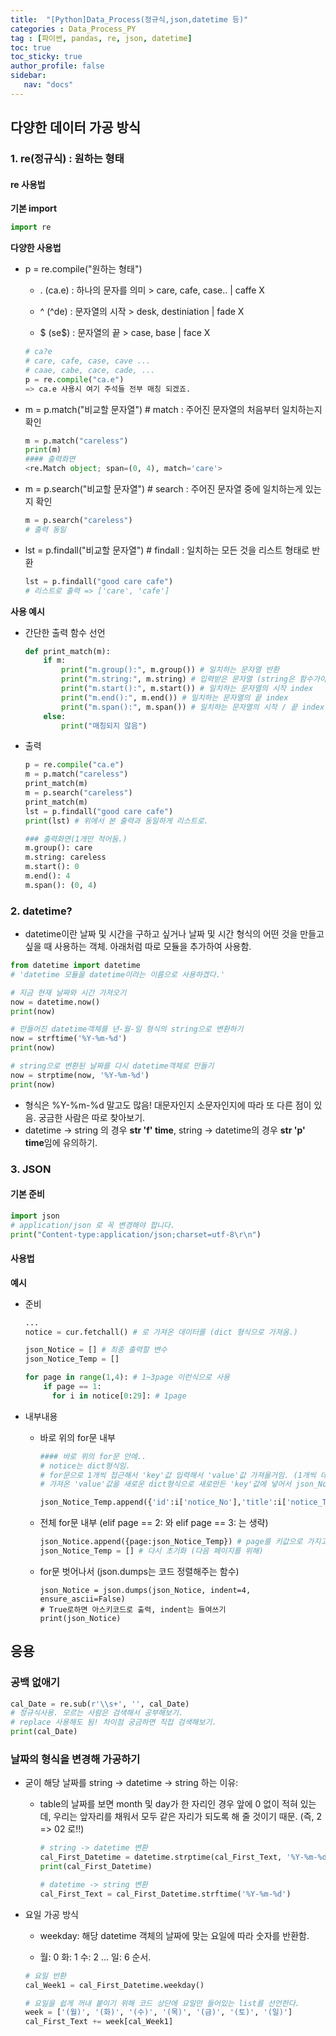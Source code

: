 ```yaml
---
title:  "[Python]Data_Process(정규식,json,datetime 등)"
categories : Data_Process_PY
tag : [파이썬, pandas, re, json, datetime]
toc: true
toc_sticky: true
author_profile: false
sidebar:
   nav: "docs"
---
```



## 다양한 데이터 가공 방식



### 1. re(정규식) : 원하는 형태



#### re 사용법

**기본 import**

```python
import re
```

**다양한 사용법**

* p = re.compile("원하는 형태")

  * . (ca.e) : 하나의 문자를 의미 > care, cafe, case.. | caffe X

  * ^ (^de) : 문자열의 시작 > desk, destiniation | fade X
  * $ (se$) : 문자열의 끝 > case, base | face X

  ```python
  # ca?e
  # care, cafe, case, cave ...
  # caae, cabe, cace, cade, ...
  p = re.compile("ca.e")
  => ca.e 사용시 여기 주석들 전부 매칭 되겠죠.
  ```

* m = p.match("비교할 문자열") \# match : 주어진 문자열의 처음부터 일치하는지 확인

  ```python
  m = p.match("careless")
  print(m)
  #### 출력화면
  <re.Match object; span=(0, 4), match='care'>
  ```

* m = p.search("비교할 문자열")  \# search : 주어진 문자열 중에 일치하는게 있는지 확인

  ```python
  m = p.search("careless")
  # 출력 동일
  ```

* lst = p.findall("비교할 문자열") \# findall : 일치하는 모든 것을 리스트 형태로 반환

  ```python
  lst = p.findall("good care cafe")
  # 리스트로 출력 => ['care', 'cafe']
  ```

**사용 예시**

* 간단한 출력 함수 선언

  ```python
  def print_match(m):
      if m:
          print("m.group():", m.group()) # 일치하는 문자열 반환
          print("m.string:", m.string) # 입력받은 문자열 (string은 함수가아니라 변수라서 괄호X)
          print("m.start():", m.start()) # 일치하는 문자열의 시작 index
          print("m.end():", m.end()) # 일치하는 문자열의 끝 index
          print("m.span():", m.span()) # 일치하는 문자열의 시작 / 끝 index
      else:
          print("매칭되지 않음")
  ```

* 출력

  ```python
  p = re.compile("ca.e") 
  m = p.match("careless")
  print_match(m)
  m = p.search("careless")
  print_match(m)
  lst = p.findall("good care cafe")
  print(lst) # 위에서 본 출력과 동일하게 리스트로.
  
  ### 출력화면(1개만 적어둠.)
  m.group(): care
  m.string: careless
  m.start(): 0
  m.end(): 4
  m.span(): (0, 4)
  ```



### 2. datetime?

- datetime이란 날짜 및 시간을 구하고 싶거나 날짜 및 시간 형식의 어떤 것을 만들고 싶을 때 사용하는 객체. 아래처럼 따로 모듈을 추가하여 사용함.

```python
from datetime import datetime
# 'datetime 모듈을 datetime이라는 이름으로 사용하겠다.'

# 지금 현재 날짜와 시간 가져오기
now = datetime.now()
print(now)

# 만들어진 datetime객체를 년-월-일 형식의 string으로 변환하기
now = strftime('%Y-%m-%d')
print(now)

# string으로 변환된 날짜를 다시 datetime객체로 만들기
now = strptime(now, '%Y-%m-%d')
print(now)
```

- 형식은 %Y-%m-%d 말고도 많음! 대문자인지 소문자인지에 따라 또 다른 점이 있음. 궁금한 사람은 따로 찾아보기.
- datetime → string 의 경우 **str 'f' time**, string → datetime의 경우 **str 'p' time**임에 유의하기.



### 3. JSON



#### 기본 준비

```python
import json
# application/json 로 꼭 변경해야 합니다.
print("Content-type:application/json;charset=utf-8\r\n")
```



#### 사용법

**예시**

* 준비

  ```python
  ...
  notice = cur.fetchall() # 로 가져온 데이터를 (dict 형식으로 가져옴.)
  
  json_Notice = [] # 최종 출력할 변수
  json_Notice_Temp = []
  
  for page in range(1,4): # 1~3page 이런식으로 사용
      if page == 1:
      	for i in notice[0:29]: # 1page
  ```

* 내부내용

  * 바로 위의 for문 내부

    ```python
    #### 바로 위의 for문 안에..
    # notice는 dict형식임.
    # for문으로 1개씩 접근해서 'key'값 입력해서 'value'값 가져올거임. (1개씩 데이터이름이 'i')
    # 가져온 'value'값을 새로운 dict형식으로 새로만든 'key'값에 넣어서 json_Notice_Temp에 append
    
    json_Notice_Temp.append({'id':i['notice_No'],'title':i['notice_Title'],'게시자':i['notice_Writer'],'작성일':i['notice_Day'],'조회':i['notice_Lookup'],'address':i['notice_link']})
    ```

  * 전체 for문 내부 (elif page == 2: 와 elif page == 3: 는 생략)

    ```python
    json_Notice.append({page:json_Notice_Temp}) # page를 키값으로 가지고, 뒤에 데이터들 dict으로 저장
    json_Notice_Temp = [] # 다시 초기화 (다음 페이지를 위해)
    ```

  * for문 벗어나서 (json.dumps는 코드 정렬해주는 함수)

    ```
    json_Notice = json.dumps(json_Notice, indent=4, ensure_ascii=False) 
    # True로하면 아스키코드로 출력, indent는 들여쓰기
    print(json_Notice)
    ```



## 응용



### 공백 없애기

```python
cal_Date = re.sub(r'\\s+', '', cal_Date)
# 정규식사용. 모르는 사람은 검색해서 공부해보기.
# replace 사용해도 됨! 차이점 궁금하면 직접 검색해보기.
print(cal_Date)
```



### 날짜의 형식을 변경해 가공하기

- 굳이 해당 날짜를 string → datetime → string 하는 이유:

  * table의 날짜를 보면 month 및 day가 한 자리인 경우 앞에 0 없이 적혀 있는데, 우리는 앞자리를 채워서 모두 같은 자리가 되도록 해 줄 것이기 때문. (즉, 2 => 02 로!!)

    ```python
    # string -> datetime 변환
    cal_First_Datetime = datetime.strptime(cal_First_Text, '%Y-%m-%d')
    print(cal_First_Datetime)
    
    # datetime -> string 변환
    cal_First_Text = cal_First_Datetime.strftime('%Y-%m-%d')
    ```

* 요일 가공 방식

  * weekday: 해당 datetime 객체의 날짜에 맞는 요일에 따라 숫자를 반환함.

  * 월: 0 화: 1 수: 2 ... 일: 6 순서.

  ```python
  # 요일 반환
  cal_Week1 = cal_First_Datetime.weekday()
  
  # 요일을 쉽게 꺼내 붙이기 위해 코드 상단에 요일만 들어있는 list를 선언한다.
  week = ['(월)', '(화)', '(수)', '(목)', '(금)', '(토)', '(일)']
  cal_First_Text += week[cal_Week1]
  ```

  

